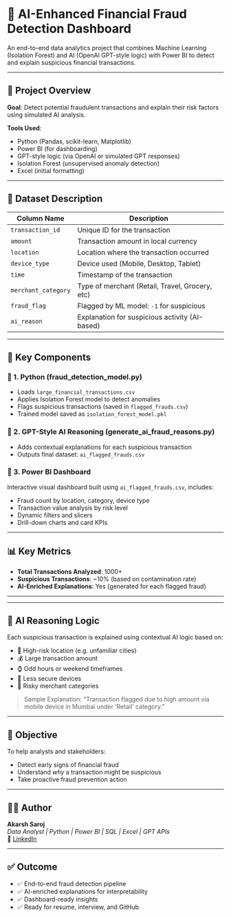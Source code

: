 # 🧠 AI-Enhanced Financial Fraud Detection Dashboard

An end-to-end data analytics project that combines Machine Learning (Isolation Forest) and AI (OpenAI GPT-style logic) with Power BI to detect and explain suspicious financial transactions.

---

## 🚀 Project Overview

**Goal**: Detect potential fraudulent transactions and explain their risk factors using simulated AI analysis.

**Tools Used**:
- Python (Pandas, scikit-learn, Matplotlib)
- Power BI (for dashboarding)
- GPT-style logic (via OpenAI or simulated GPT responses)
- Isolation Forest (unsupervised anomaly detection)
- Excel (initial formatting)

---

## 🧾 Dataset Description

| Column Name          | Description                                     |
|----------------------|-------------------------------------------------|
| `transaction_id`     | Unique ID for the transaction                   |
| `amount`             | Transaction amount in local currency            |
| `location`           | Location where the transaction occurred         |
| `device_type`        | Device used (Mobile, Desktop, Tablet)           |
| `time`               | Timestamp of the transaction                    |
| `merchant_category`  | Type of merchant (Retail, Travel, Grocery, etc) |
| `fraud_flag`         | Flagged by ML model: `-1` for suspicious        |
| `ai_reason`          | Explanation for suspicious activity (AI-based)  |

---

## 📌 Key Components

### 🔹 1. Python (fraud_detection_model.py)
- Loads `large_financial_transactions.csv`
- Applies Isolation Forest model to detect anomalies
- Flags suspicious transactions (saved in `flagged_frauds.csv`)
- Trained model saved as `isolation_forest_model.pkl`

### 🔹 2. GPT-Style AI Reasoning (generate_ai_fraud_reasons.py)
- Adds contextual explanations for each suspicious transaction
- Outputs final dataset: `ai_flagged_frauds.csv`

### 🔹 3. Power BI Dashboard
Interactive visual dashboard built using `ai_flagged_frauds.csv`, includes:
- Fraud count by location, category, device type
- Transaction value analysis by risk level
- Dynamic filters and slicers
- Drill-down charts and card KPIs

---

## 📊 Key Metrics

- **Total Transactions Analyzed**: 1000+
- **Suspicious Transactions**: ~10% (based on contamination rate)
- **AI-Enriched Explanations**: Yes (generated for each flagged fraud)

---

---

## 🤖 AI Reasoning Logic

Each suspicious transaction is explained using contextual AI logic based on:
- 📍 High-risk location (e.g. unfamiliar cities)
- 💰 Large transaction amount
- ⌚ Odd hours or weekend timeframes
- 📱 Less secure devices
- 🛒 Risky merchant categories

> Sample Explanation:
> “Transaction flagged due to high amount via mobile device in Mumbai under ‘Retail’ category.”

---

## 🎯 Objective

To help analysts and stakeholders:
- Detect early signs of financial fraud
- Understand *why* a transaction might be suspicious
- Take proactive fraud prevention action

---

## 👨‍💻 Author

**Akarsh Saroj**  
_Data Analyst | Python | Power BI | SQL | Excel | GPT APIs_  
🔗 [LinkedIn](https://www.linkedin.com/in/akarshsaroj)

---

## ✅ Outcome

- ✅ End-to-end fraud detection pipeline
- ✅ AI-enriched explanations for interpretability
- ✅ Dashboard-ready insights
- ✅ Ready for resume, interview, and GitHub



